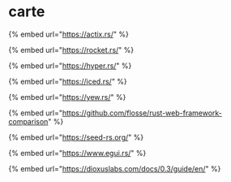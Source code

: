 # carte

{% embed url="https://actix.rs/" %}

{% embed url="https://rocket.rs/" %}

{% embed url="https://hyper.rs/" %}

{% embed url="https://iced.rs/" %}

{% embed url="https://yew.rs/" %}

{% embed url="https://github.com/flosse/rust-web-framework-comparison" %}

{% embed url="https://seed-rs.org/" %}

{% embed url="https://www.egui.rs/" %}

{% embed url="https://dioxuslabs.com/docs/0.3/guide/en/" %}









